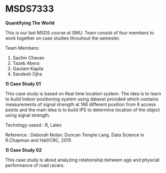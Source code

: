 # MSDS7333

**Quantifying The World**

This is our last MSDS course at SMU. Team consist of four members to work together on case studies throuhout the semester.

Team Members:

1) Sachin Chavan
2) Tazeb Abera
3) Gautam Kapila
4) Sandesh Ojha


**1) Case Study 01** 

This case study is based on Real time location system. The idea is to learn to build Indoor positioning system using dataset provided which contains measurements of signal strength at 166 different position from 6 access points and the main idea is to build IPS to determine location of the object using signal strength.

Techology usesd : R, Latex

Reference : Deborah Nolan: Duncan Temple Lang. Data Science in R.Chapman and Hall/CRC, 2015


**1) Case Study 02** 

This case study is about analyzing relationship between age and physcial performance of road racers.
